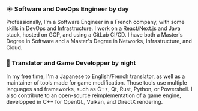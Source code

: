 ### ☀ Software and DevOps Engineer by day
Professionally, I'm a Software Engineer in a French company, with some skills in DevOps and Infrastructure. I work on a React/Next.js and Java stack, hosted on GCP, and using a GitLab CI/CD. I have both a Master's Degree in Software and a Master's Degree in Networks, Infrastructure, and Cloud.

### 🌙 Translator and Game Developper by night
In my free time, I'm a Japanese to English/French translator, as well as a maintainer of tools made for game modification. Those tools use multiple languages and frameworks, such as C++, Qt, Rust, Python, or Powershell. I also contribute to an open-source reimplementation of a game engine, developped in C++ for OpenGL, Vulkan, and DirectX rendering.

